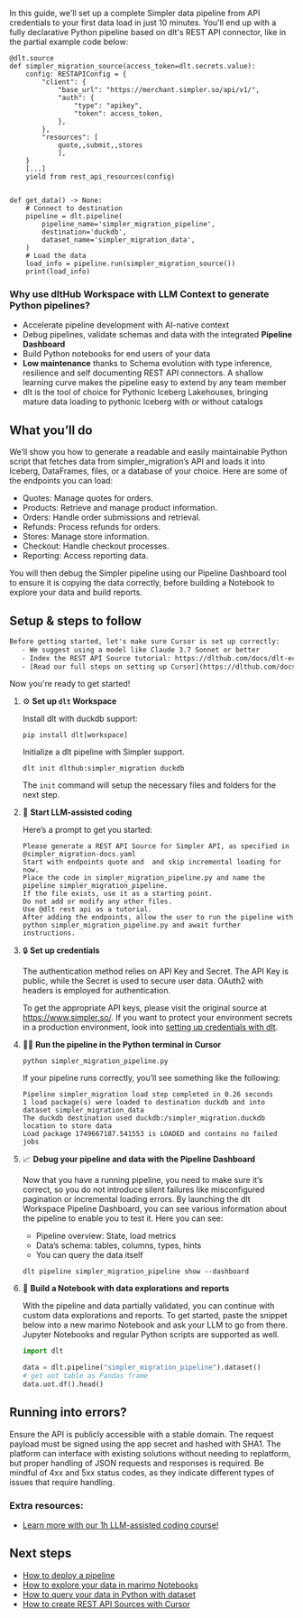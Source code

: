 In this guide, we'll set up a complete Simpler data pipeline from API credentials to your first data load in just 10 minutes. You'll end up with a fully declarative Python pipeline based on dlt's REST API connector, like in the partial example code below:

```python-outcome
@dlt.source
def simpler_migration_source(access_token=dlt.secrets.value):
    config: RESTAPIConfig = {
        "client": {
            "base_url": "https://merchant.simpler.so/api/v1/",
            "auth": {
                "type": "apikey",
                "token": access_token,
            },
        },
        "resources": [
            quote,,submit,,stores
            ],
    }
    [...]
    yield from rest_api_resources(config)


def get_data() -> None:
    # Connect to destination
    pipeline = dlt.pipeline(
        pipeline_name='simpler_migration_pipeline',
        destination='duckdb',
        dataset_name='simpler_migration_data', 
    )
    # Load the data
    load_info = pipeline.run(simpler_migration_source())
    print(load_info) 
```

### Why use dltHub Workspace with LLM Context to generate Python pipelines?

- Accelerate pipeline development with AI-native context
- Debug pipelines, validate schemas and data with the integrated **Pipeline Dashboard**
- Build Python notebooks for end users of your data
- **Low maintenance** thanks to Schema evolution with type inference, resilience and self documenting REST API connectors. A shallow learning curve makes the pipeline easy to extend by any team member
- dlt is the tool of choice for Pythonic Iceberg Lakehouses, bringing mature data loading to pythonic Iceberg with or without catalogs

## What you’ll do

We’ll show you how to generate a readable and easily maintainable Python script that fetches data from simpler_migration’s API and loads it into Iceberg, DataFrames, files, or a database of your choice. Here are some of the endpoints you can load:

- Quotes: Manage quotes for orders.
- Products: Retrieve and manage product information.
- Orders: Handle order submissions and retrieval.
- Refunds: Process refunds for orders.
- Stores: Manage store information.
- Checkout: Handle checkout processes.
- Reporting: Access reporting data.

You will then debug the Simpler pipeline using our Pipeline Dashboard tool to ensure it is copying the data correctly, before building a Notebook to explore your data and build reports.

## Setup & steps to follow

```default
Before getting started, let's make sure Cursor is set up correctly:
   - We suggest using a model like Claude 3.7 Sonnet or better
   - Index the REST API Source tutorial: https://dlthub.com/docs/dlt-ecosystem/verified-sources/rest_api/ and add it to context as **@dlt rest api**
   - [Read our full steps on setting up Cursor](https://dlthub.com/docs/dlt-ecosystem/llm-tooling/cursor-restapi#23-configuring-cursor-with-documentation)
```

Now you're ready to get started!

1. ⚙️ **Set up `dlt` Workspace**
    
    Install dlt with duckdb support:
    ```shell
    pip install dlt[workspace]
    ```

    Initialize a dlt pipeline with Simpler support.
    ```shell
    dlt init dlthub:simpler_migration duckdb
    ```

    The `init` command will setup the necessary files and folders for the next step.
    
2. 🤠 **Start LLM-assisted coding**
    
    Here’s a prompt to get you started:
    
    ```prompt
    Please generate a REST API Source for Simpler API, as specified in @simpler_migration-docs.yaml 
    Start with endpoints quote and  and skip incremental loading for now. 
    Place the code in simpler_migration_pipeline.py and name the pipeline simpler_migration_pipeline. 
    If the file exists, use it as a starting point. 
    Do not add or modify any other files. 
    Use @dlt rest api as a tutorial. 
    After adding the endpoints, allow the user to run the pipeline with python simpler_migration_pipeline.py and await further instructions.
    ```

    
3. 🔒 **Set up credentials** 
    
    The authentication method relies on API Key and Secret. The API Key is public, while the Secret is used to secure user data. OAuth2 with headers is employed for authentication.
    
    To get the appropriate API keys, please visit the original source at https://www.simpler.so/.
    If you want to protect your environment secrets in a production environment, look into [setting up credentials with dlt](https://dlthub.com/docs/walkthroughs/add_credentials).
    
4. 🏃‍♀️ **Run the pipeline in the Python terminal in Cursor**
    
    ```shell
    python simpler_migration_pipeline.py
    ```
    
    If your pipeline runs correctly, you’ll see something like the following:
    
    ```shell
    Pipeline simpler_migration load step completed in 0.26 seconds
    1 load package(s) were loaded to destination duckdb and into dataset simpler_migration_data
    The duckdb destination used duckdb:/simpler_migration.duckdb location to store data
    Load package 1749667187.541553 is LOADED and contains no failed jobs
    ```
    
5. 📈 **Debug your pipeline and data with the Pipeline Dashboard**

    Now that you have a running pipeline, you need to make sure it’s correct, so you do not introduce silent failures like misconfigured pagination or incremental loading errors. By launching the dlt Workspace Pipeline Dashboard, you can see various information about the pipeline to enable you to test it. Here you can see:
    - Pipeline overview: State, load metrics
    - Data’s schema: tables, columns, types, hints
    - You can query the data itself
    
    ```shell
    dlt pipeline simpler_migration_pipeline show --dashboard
    ```
    
6. 🐍 **Build a Notebook with data explorations and reports**

    With the pipeline and data partially validated, you can continue with custom data explorations and reports. To get started, paste the snippet below into a new marimo Notebook and ask your LLM to go from there. Jupyter Notebooks and regular Python scripts are supported as well.

    
    ```python
    import dlt

   data = dlt.pipeline("simpler_migration_pipeline").dataset()
   # get uot table as Pandas frame
   data.uot.df().head()
    ```

## Running into errors?

Ensure the API is publicly accessible with a stable domain. The request payload must be signed using the app secret and hashed with SHA1. The platform can interface with existing solutions without needing to replatform, but proper handling of JSON requests and responses is required. Be mindful of 4xx and 5xx status codes, as they indicate different types of issues that require handling.

### Extra resources:

- [Learn more with our 1h LLM-assisted coding course!](https://www.youtube.com/watch?v=GGid70rnJuM)

## Next steps

- [How to deploy a pipeline](https://dlthub.com/docs/walkthroughs/deploy-a-pipeline)
- [How to explore your data in marimo Notebooks](https://dlthub.com/docs/general-usage/dataset-access/marimo)
- [How to query your data in Python with dataset](https://dlthub.com/docs/general-usage/dataset-access/dataset)
- [How to create REST API Sources with Cursor](https://dlthub.com/docs/dlt-ecosystem/llm-tooling/cursor-restapi)